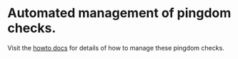 # Automated management of pingdom checks.

Visit the [howto docs](../docs/pingdom/pindom.md) for details of how to manage these pingdom checks.
